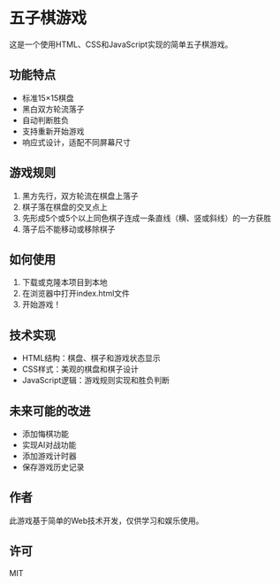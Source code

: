 # 五子棋游戏

这是一个使用HTML、CSS和JavaScript实现的简单五子棋游戏。

## 功能特点

- 标准15×15棋盘
- 黑白双方轮流落子
- 自动判断胜负
- 支持重新开始游戏
- 响应式设计，适配不同屏幕尺寸

## 游戏规则

1. 黑方先行，双方轮流在棋盘上落子
2. 棋子落在棋盘的交叉点上
3. 先形成5个或5个以上同色棋子连成一条直线（横、竖或斜线）的一方获胜
4. 落子后不能移动或移除棋子

## 如何使用

1. 下载或克隆本项目到本地
2. 在浏览器中打开index.html文件
3. 开始游戏！

## 技术实现

- HTML结构：棋盘、棋子和游戏状态显示
- CSS样式：美观的棋盘和棋子设计
- JavaScript逻辑：游戏规则实现和胜负判断

## 未来可能的改进

- 添加悔棋功能
- 实现AI对战功能
- 添加游戏计时器
- 保存游戏历史记录

## 作者

此游戏基于简单的Web技术开发，仅供学习和娱乐使用。

## 许可

MIT 